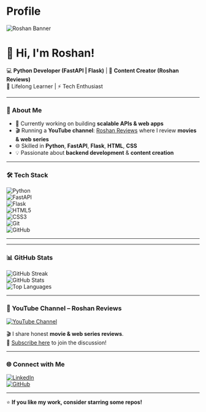 # Profile
<!-- Banner -->
![Roshan Banner](https://github.com/RoshanMishra2001/RoshanKoncpt/blob/main/assets/banner.png)

# 👋 Hi, I'm Roshan!  
💻 **Python Developer (FastAPI | Flask)** | 🎥 **Content Creator (Roshan Reviews)**  
🌱 Lifelong Learner | ⚡ Tech Enthusiast  

---

### 🚀 About Me  
- 🔭 Currently working on building **scalable APIs & web apps**  
- 🎬 Running a **YouTube channel**: [Roshan Reviews](https://youtube.com/@RoshanReviews) where I review **movies & web series**  
- 🌐 Skilled in **Python**, **FastAPI**, **Flask**, **HTML**, **CSS**  
- 💡 Passionate about **backend development** & **content creation**

---

### 🛠️ Tech Stack  

![Python](https://img.shields.io/badge/Python-333?style=flat&logo=python)  
![FastAPI](https://img.shields.io/badge/FastAPI-333?style=flat&logo=fastapi)  
![Flask](https://img.shields.io/badge/Flask-333?style=flat&logo=flask)  
![HTML5](https://img.shields.io/badge/HTML5-333?style=flat&logo=html5)  
![CSS3](https://img.shields.io/badge/CSS3-333?style=flat&logo=css3)  
![Git](https://img.shields.io/badge/Git-333?style=flat&logo=git)  
![GitHub](https://img.shields.io/badge/GitHub-333?style=flat&logo=github)  

---
---

### 📊 GitHub Stats  

![GitHub Streak](https://streak-stats.demolab.com?user=RoshanMishra2001&theme=radical&hide_border=true)  
![GitHub Stats](https://github-readme-stats.vercel.app/api?username=RoshanMishra2001&show_icons=true&theme=radical&hide_border=true)  
![Top Languages](https://github-readme-stats.vercel.app/api/top-langs/?username=RoshanMishra2001&layout=compact&theme=radical&hide_border=true)  

---

### 🎥 YouTube Channel – Roshan Reviews  
[![YouTube Channel](https://img.shields.io/badge/YouTube-Roshan%20Reviews-FF0000?style=flat&logo=youtube)](https://youtube.com/@RoshanReviews)  

🎬 I share honest **movie & web series reviews**.  
📢 [Subscribe here](https://youtube.com/@RoshanReviews) to join the discussion!

---

### 🌐 Connect with Me  

[![LinkedIn](https://img.shields.io/badge/LinkedIn-0077B5?style=flat&logo=linkedin)](https://www.linkedin.com/in/roshan-mishra-829785191/)  
[![GitHub](https://img.shields.io/badge/GitHub-181717?style=flat&logo=github)](https://github.com/RoshanMishra2001)  

---

⭐ **If you like my work, consider starring some repos!**



